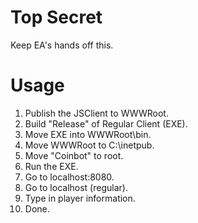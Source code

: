 # Top Secret
Keep EA's hands off this.

# Usage

1. Publish the JSClient to WWWRoot.
2. Build "Release" of Regular Client (EXE).
3. Move EXE into WWWRoot\bin.
4. Move WWWRoot to C:\inetpub.
5. Move "Coinbot" to root.
6. Run the EXE.
7. Go to localhost:8080.
8. Go to localhost (regular).
9. Type in player information.
10. Done.
